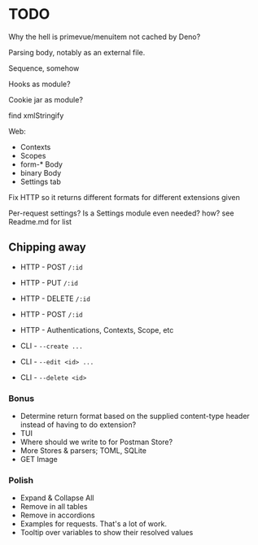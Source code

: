 # TODO

Why the hell is primevue/menuitem not cached by Deno?

Parsing body, notably as an external file.

Sequence, somehow

Hooks as module?

Cookie jar as module?

find xmlStringify

Web:
  - Contexts
  - Scopes
  - form-* Body
  - binary Body
  - Settings tab

Fix HTTP so it returns different formats for different extensions given

Per-request settings? Is a Settings module even needed? how? see Readme.md for list


## Chipping away

- HTTP - POST `/:id`
- HTTP - PUT `/:id`
- HTTP - DELETE `/:id`
- HTTP - POST `/:id`
- HTTP - Authentications, Contexts, Scope, etc

- CLI - `--create ...`
- CLI - `--edit <id> ...`
- CLI - `--delete <id>`


### Bonus

- Determine return format based on the supplied content-type header instead of having to do extension?
- TUI
- Where should we write to for Postman Store?
- More Stores & parsers; TOML, SQLite
- GET Image


### Polish
- Expand & Collapse All
- Remove in all tables
- Remove in accordions
- Examples for requests. That's a lot of work.
- Tooltip over variables to show their resolved values

